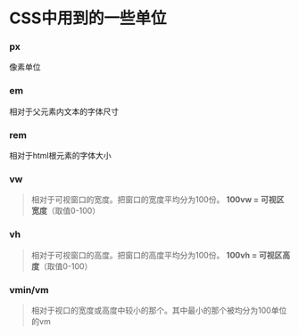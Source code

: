 # CSS中用到的一些单位
### px
  像素单位
### em
  相对于父元素内文本的字体尺寸
### rem
  相对于html根元素的字体大小
### vw
>相对于可视窗口的宽度。把窗口的宽度平均分为100份。 **100vw = 可视区宽度**（取值0-100）
### vh
>相对于可视窗口的高度。把窗口的高度平均分为100份。 **100vh  = 可视区高度**（取值0-100）
### vmin/vm
>相对于视口的宽度或高度中较小的那个。其中最小的那个被均分为100单位的vm
